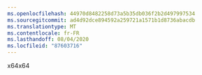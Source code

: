 ```yaml
---
ms.openlocfilehash: 44970d8482258d73a5b35db036f2b2d497997534
ms.sourcegitcommit: ad4d92dce894592a259721a1571b1d8736abacdb
ms.translationtype: MT
ms.contentlocale: fr-FR
ms.lasthandoff: 08/04/2020
ms.locfileid: "87603716"
---
```

<span data-ttu-id="a4ab5-101">x64</span><span class="sxs-lookup"><span data-stu-id="a4ab5-101">x64</span></span>
